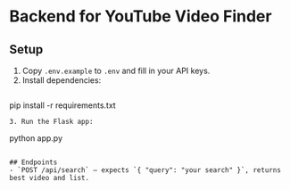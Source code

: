 # Backend for YouTube Video Finder

## Setup
1. Copy `.env.example` to `.env` and fill in your API keys.
2. Install dependencies:
   ```
pip install -r requirements.txt
   ```
3. Run the Flask app:
   ```
python app.py
   ```

## Endpoints
- `POST /api/search` — expects `{ "query": "your search" }`, returns best video and list.
